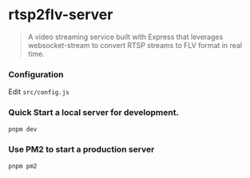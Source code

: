 # rtsp2flv-server

> A video streaming service built with Express that leverages websocket-stream to convert RTSP streams to FLV format in real time.

### Configuration

Edit `src/config.js`

### Quick Start a local server for development.

```sh
pnpm dev
```

### Use PM2 to start a production server

```sh
pnpm pm2
```
